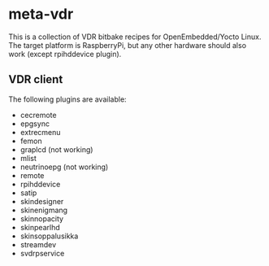 meta-vdr
=============

This is a collection of VDR bitbake recipes for OpenEmbedded/Yocto Linux. The target platform is RaspberryPi, but any other hardware should also work (except rpihddevice plugin).

VDR client
----------

The following plugins are available:

* cecremote
* epgsync
* extrecmenu
* femon
* graplcd (not working)
* mlist
* neutrinoepg (not working)
* remote
* rpihddevice
* satip
* skindesigner
* skinenigmang
* skinnopacity
* skinpearlhd
* skinsoppalusikka 
* streamdev
* svdrpservice

